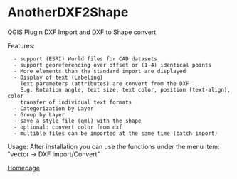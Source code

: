 # AnotherDXF2Shape
QGIS Plugin DXF Import and DXF to Shape convert


Features: 
      
      - support (ESRI) World files for CAD datasets
      - support georeferencing over offset or (1-4) identical points
      - More elements than the standard import are displayed
      - Display of text (Labeling)
        Text parameters (attributes) are convert from the DXF
        E.g. Rotation angle, text size, text color, position (text-align), color
        transfer of individual text formats
      - Categorization by Layer
      - Group by Layer
      - save a style file (qml) with the shape
      - optional: convert color from dxf
      - multible files can be imported at the same time (batch import)
      



Usage:
After installation you can use the functions under the menu item:
 "vector -> DXF Import/Convert"

[Homepage](http://gis.makobo.de/en_qgis-dxfimport-dxf2shape/)
